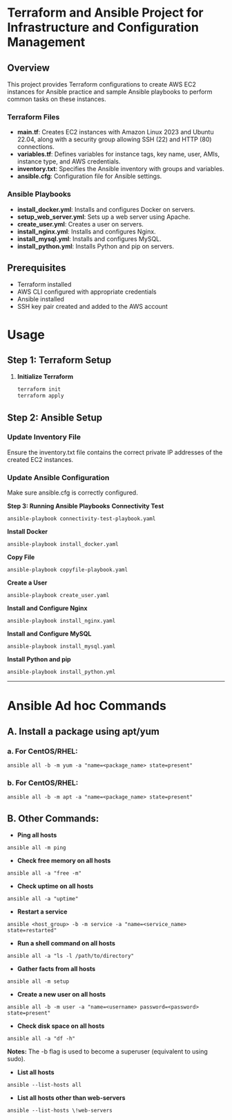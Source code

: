 # Terraform and Ansible Project for Infrastructure and Configuration Management
## Overview 

This project provides Terraform configurations to create AWS EC2 instances for Ansible practice and sample Ansible playbooks to perform common tasks on these instances.

### Terraform Files 
- **main.tf**: Creates EC2 instances with Amazon Linux 2023 and Ubuntu 22.04, along with a security group allowing SSH (22) and HTTP (80) connections.
- **variables.tf**: Defines variables for instance tags, key name, user, AMIs, instance type, and AWS credentials.
- **inventory.txt**: Specifies the Ansible inventory with groups and variables.
- **ansible.cfg**: Configuration file for Ansible settings.

### Ansible Playbooks 
- **install_docker.yml**: Installs and configures Docker on servers.
- **setup_web_server.yml**: Sets up a web server using Apache.
- **create_user.yml**: Creates a user on servers.
- **install_nginx.yml**: Installs and configures Nginx.
- **install_mysql.yml**: Installs and configures MySQL.
- **install_python.yml**: Installs Python and pip on servers.

## Prerequisites
- Terraform installed
- AWS CLI configured with appropriate credentials
- Ansible installed
- SSH key pair created and added to the AWS account

# Usage
## Step 1: Terraform Setup

1. **Initialize Terraform**

   ```bash
   terraform init
   terraform apply

## Step 2: Ansible Setup
### Update Inventory File
Ensure the inventory.txt file contains the correct private IP addresses of the created EC2 instances.

### Update Ansible Configuration
Make sure ansible.cfg is correctly configured.

**Step 3: Running Ansible Playbooks**
**Connectivity Test**
```
ansible-playbook connectivity-test-playbook.yaml
```

**Install Docker**
```
ansible-playbook install_docker.yaml
```

**Copy File**

```
ansible-playbook copyfile-playbook.yaml
```

**Create a User**

```
ansible-playbook create_user.yaml
```

**Install and Configure Nginx**

```
ansible-playbook install_nginx.yaml
```

**Install and Configure MySQL**

```
ansible-playbook install_mysql.yaml
```

**Install Python and pip**

```
ansible-playbook install_python.yml
```

************************************************************************************************


# Ansible Ad hoc Commands
## A. Install a package using apt/yum
### a. For CentOS/RHEL:
```
ansible all -b -m yum -a "name=<package_name> state=present"
```
### b. For CentOS/RHEL:
```
ansible all -b -m apt -a "name=<package_name> state=present"
```
## B. Other Commands:
- **Ping all hosts**
```
ansible all -m ping
```
- **Check free memory on all hosts**
```
ansible all -a "free -m"
```
- **Check uptime on all hosts**
```
ansible all -a "uptime"
```
- **Restart a service**
```
ansible <host_group> -b -m service -a "name=<service_name> state=restarted"
```
- **Run a shell command on all hosts**
```
ansible all -a "ls -l /path/to/directory"
```
- **Gather facts from all hosts**
```
ansible all -m setup
```
- **Create a new user on all hosts**
```
ansible all -b -m user -a "name=<username> password=<password> state=present"
```
- **Check disk space on all hosts** 
```
ansible all -a "df -h" 
```
**Notes:** The -b flag is used to become a superuser (equivalent to using sudo). 
- **List all hosts** 
``` 
ansible --list-hosts all  
``` 
- **List all hosts other than web-servers**
```
ansible --list-hosts \!web-servers
```
